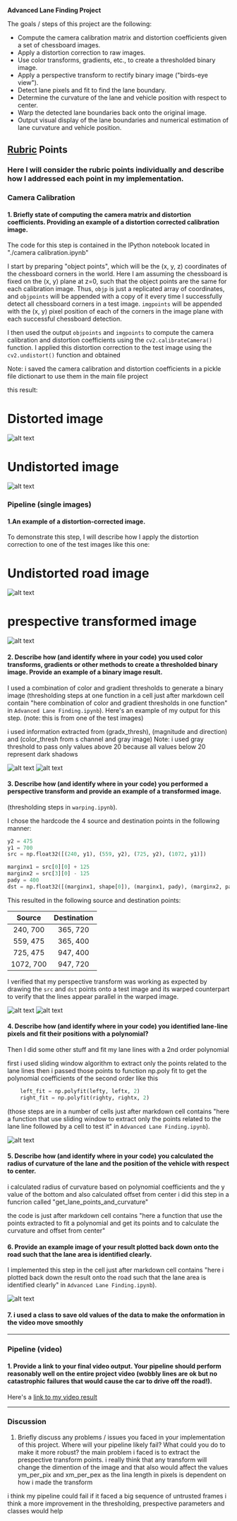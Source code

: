 **Advanced Lane Finding Project**

The goals / steps of this project are the following:

* Compute the camera calibration matrix and distortion coefficients given a set of chessboard images.
* Apply a distortion correction to raw images.
* Use color transforms, gradients, etc., to create a thresholded binary image.
* Apply a perspective transform to rectify binary image ("birds-eye view").
* Detect lane pixels and fit to find the lane boundary.
* Determine the curvature of the lane and vehicle position with respect to center.
* Warp the detected lane boundaries back onto the original image.
* Output visual display of the lane boundaries and numerical estimation of lane curvature and vehicle position.

[//]: # (Image References)


[image1]: ./camera_cal/calibration1.jpg "distorted"
[image2]: ./camera_cal/undistorted_images/0.jpg "Udistorted"

[image3]: ./output_images/test_undist/3.jpg "Road undistorted"
[image4]: ./output_images/test_unwarped/3.jpg "Road unwarped"
[image5]: ./output_images/test_all_thresh/3.jpg "Thresholded"
[image10]: ./output_images/test_all_unwarped/3.jpg "Thresholded unwarped"

[image6]: ./output_images/test_undist/1.jpg "Before warping"
[image7]: ./output_images/test_unwarped/1.jpg "After warping"

[image8]: ./output_images/prespective_lines_detected/3.jpg "Sliding window"

[image9]: ./output_images/lane_detected/3.jpg "After warping"


## [Rubric](https://review.udacity.com/#!/rubrics/571/view) Points

### Here I will consider the rubric points individually and describe how I addressed each point in my implementation.  


### Camera Calibration

#### 1. Briefly state  of computing the camera matrix and distortion coefficients. Providing an example of a distortion corrected calibration image.

The code for this step is contained in the IPython notebook located in "./camera calibration.ipynb"  

I start by preparing "object points", which will be the (x, y, z) coordinates of the chessboard corners in the world. Here I am assuming the chessboard is fixed on the (x, y) plane at z=0, such that the object points are the same for each calibration image.  Thus, `objp` is just a replicated array of coordinates, and `objpoints` will be appended with a copy of it every time I successfully detect all chessboard corners in a test image.  `imgpoints` will be appended with the (x, y) pixel position of each of the corners in the image plane with each successful chessboard detection.  

I then used the output `objpoints` and `imgpoints` to compute the camera calibration and distortion coefficients using the `cv2.calibrateCamera()` function.  I applied this distortion correction to the test image using the `cv2.undistort()` function and obtained 

Note: i saved the camera calibration and distortion coefficients in a pickle file dictionart to use them in the main file project

this result: 

# Distorted image

![alt text][image1]

# Undistorted image

![alt text][image2]


### Pipeline (single images)

#### 1.An example of a distortion-corrected image.

To demonstrate this step, I will describe how I apply the distortion correction to one of the test images like this one:

# Undistorted road image

![alt text][image3]

# prespective transformed image

![alt text][image4]


#### 2. Describe how (and identify where in your code) you used color transforms, gradients or other methods to create a thresholded binary image.  Provide an example of a binary image result.

I used a combination of color and gradient thresholds to generate a binary image (thresholding steps at one function in a cell just after markdown cell contain "here combination of color and gradient thresholds in one function" in `Advanced Lane Finding.ipynb`).  Here's an example of my output for this step.  (note: this is from one of the test images)

i used information extracted from (gradx_thresh), (magnitude and direction) and (color_thresh from s channel and gray image)
Note: i used gray threshold to pass only values above 20 because all values below 20 represent dark shadows

![alt text][image5]
![alt text][image10]



#### 3. Describe how (and identify where in your code) you performed a perspective transform and provide an example of a transformed image.

(thresholding steps in `warping.ipynb`).

I chose the hardcode the 4 source and destination points in the following manner:

```python
y2 = 475
y1 = 700
src = np.float32([(240, y1), (559, y2), (725, y2), (1072, y1)]) 

marginx1 = src[0][0] + 125
marginx2 = src[3][0] - 125
pady = 400
dst = np.float32([(marginx1, shape[0]), (marginx1, pady), (marginx2, pady), (marginx2, shape[0])]) 
```

This resulted in the following source and destination points:

| Source        | Destination   | 
|:-------------:|:-------------:| 
| 240, 700      | 365, 720      | 
| 559, 475      | 365, 400      |
| 725, 475      | 947, 400      |
| 1072, 700     | 947, 720      |

I verified that my perspective transform was working as expected by drawing the `src` and `dst` points onto a test image and its warped counterpart to verify that the lines appear parallel in the warped image.

![alt text][image6]
![alt text][image7]


#### 4. Describe how (and identify where in your code) you identified lane-line pixels and fit their positions with a polynomial?

Then I did some other stuff and fit my lane lines with a 2nd order polynomial

first i used sliding window algorithm to extract only the points related to the lane lines
then i passed those points to function np.poly fit to get the polynomial coefficients of the second order like this

```python
    left_fit = np.polyfit(lefty, leftx, 2)
    right_fit = np.polyfit(righty, rightx, 2)
```


(those steps are in a number of cells just after markdown cell contains "here a function that use sliding window to extract only the points related to the lane line followed by a cell to test it" in `Advanced Lane Finding.ipynb`). 


![alt text][image8]

#### 5. Describe how (and identify where in your code) you calculated the radius of curvature of the lane and the position of the vehicle with respect to center.

i calculated radius of curvature based on polynomial coefficients and the y value of the bottom and also calculated offset from center
i did this step in a funcrion called "get_lane_points_and_curvature" 

the code is just after markdown cell contains 
"here a function that use the points extracted to fit a polynomial and get its points and to calculate the curvature and offset from center"

#### 6. Provide an example image of your result plotted back down onto the road such that the lane area is identified clearly.

I implemented this step in the cell just after markdown cell contains "here i plotted back down the result onto the road such that the lane area is identified clearly" in `Advanced Lane Finding.ipynb`). 

![alt text][image9]


#### 7. i used a class to save old values of the data to make the onformation in the video move smoothly 



---

### Pipeline (video)

#### 1. Provide a link to your final video output.  Your pipeline should perform reasonably well on the entire project video (wobbly lines are ok but no catastrophic failures that would cause the car to drive off the road!).

Here's a [link to my video result](./test_videos_output/project_video.mp4)

---


### Discussion
1. Briefly discuss any problems / issues you faced in your implementation of this project. Where will your pipeline likely fail? What could you do to make it more robust?
the main problem i faced is to extract the prespective transform points.
i really think that any transform will change the dimention of the image and that also would affect the values ym_per_pix and xm_per_pex as the lina length in pixels is dependent on how i made the transform

i think my pipeline could fail if it faced a big sequence of untrusted frames 
i think a more improvement in the thresholding, prespective parameters and classes would help 
